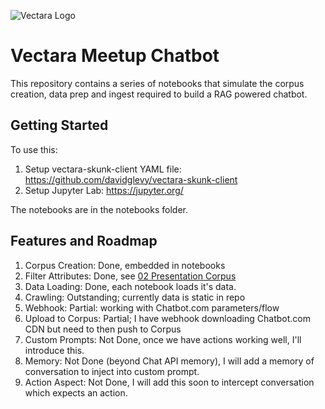 ![Vectara Logo](resources/images/vectara-logo.png)

# Vectara Meetup Chatbot

This repository contains a series of notebooks that simulate
the corpus creation, data prep and ingest required to
build a RAG powered chatbot.

## Getting Started
To use this:

1. Setup vectara-skunk-client YAML file: https://github.com/davidglevy/vectara-skunk-client
2. Setup Jupyter Lab: https://jupyter.org/

The notebooks are in the notebooks folder.

## Features and Roadmap

1. Corpus Creation: Done, embedded in notebooks
2. Filter Attributes: Done, see [02 Presentation Corpus](resources/notebooks/02%20Presentation%20Corpus.ipynb)
3. Data Loading: Done, each notebook loads it's data.
4. Crawling: Outstanding; currently data is static in repo
5. Webhook: Partial: working with Chatbot.com parameters/flow
6. Upload to Corpus: Partial; I have webhook downloading Chatbot.com CDN but need to then push to Corpus
7. Custom Prompts: Not Done, once we have actions working well, I'll introduce this.
8. Memory: Not Done (beyond Chat API memory), I will add a memory of conversation to inject into custom prompt.
9. Action Aspect: Not Done, I will add this soon to intercept conversation which expects an action.